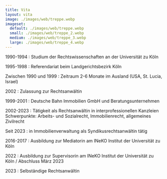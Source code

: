 ```yaml
---
title: Vita
layout: vita
image: ./images/web/treppe.webp
imageset:
  default: ./images/web/treppe.webp
  small: ./images/web/treppe_2.webp
  medium: ./images/web/treppe_3.webp
  large: ./images/web/treppe_4.webp
---
```


1990-1994
: Studium der Rechtswissenschaften an der Universität zu Köln

1995-1998
: Referendariat beim Landgerichtsbezirk Köln

Zwischen 1990 und 1999 
: Zeitraum 2-6 Monate im Ausland (USA, St. Lucia, Israel)

2002
: Zulassung zur Rechtsanwältin 

1999-2001
: Deutsche Bahn Immobilien GmbH und Beratungsunternehmen

2002-2023
: Tätigkeit als Rechtsanwältin in interprofessionellen Kanzleien Schwerpunkte: Arbeits- und Sozialrecht, Immobilienrecht, allgemeines Zivilrecht

Seit 2023
: in Immobilienverwaltung als Syndikusrechtsanwältin tätig

2016-2017
: Ausbildung zur Mediatorin am INeKO Institut der Universität zu Köln

2022
: Ausbildung zur Supervisorin am INeKO Institut der Universität zu Köln / Abschluss März 2023

2023
: Selbständige Rechtsanwältin
